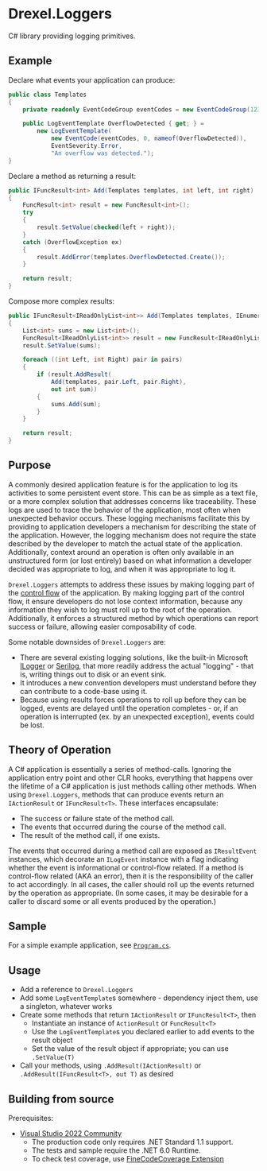 # Drexel.Loggers
C# library providing logging primitives.

## Example
Declare what events your application can produce:
```csharp
public class Templates
{
    private readonly EventCodeGroup eventCodes = new EventCodeGroup(1234567);

    public LogEventTemplate OverflowDetected { get; } =
        new LogEventTemplate(
            new EventCode(eventCodes, 0, nameof(OverflowDetected)),
            EventSeverity.Error,
            "An overflow was detected.");
}
```

Declare a method as returning a result:
```csharp
public IFuncResult<int> Add(Templates templates, int left, int right)
{
    FuncResult<int> result = new FuncResult<int>();
    try
    {
        result.SetValue(checked(left + right));
    }
    catch (OverflowException ex)
    {
        result.AddError(templates.OverflowDetected.Create());
    }

    return result;
}
```

Compose more complex results:
```csharp
public IFuncResult<IReadOnlyList<int>> Add(Templates templates, IEnumerable<(int Left, int Right)> pairs)
{
    List<int> sums = new List<int>();
    FuncResult<IReadOnlyList<int>> result = new FuncResult<IReadOnlyList<int>>();
    result.SetValue(sums);

    foreach ((int Left, int Right) pair in pairs)
    {
        if (result.AddResult(
            Add(templates, pair.Left, pair.Right),
            out int sum))
        {
            sums.Add(sum);
        }
    }

    return result;
}
```

## Purpose
A commonly desired application feature is for the application to log its activities to some persistent event store.
This can be as simple as a text file, or a more complex solution that addresses concerns like traceability. These logs
are used to trace the behavior of the application, most often when unexpected behavior occurs. These logging mechanisms
facilitate this by providing to application developers a mechanism for describing the state of the application.
However, the logging mechanism does not require the state described by the developer to match the actual state of the
application. Additionally, context around an operation is often only available in an unstructured form (or lost
entirely) based on what information a developer decided was appropriate to log, and when it was appropriate to log it.

`Drexel.Loggers` attempts to address these issues by making logging part of the
[control flow](https://en.wikipedia.org/wiki/Control_flow) of the application. By making logging part of the control
flow, it ensure developers do not lose context information, because any information they wish to log must roll up to
the root of the operation. Additionally, it enforces a structured method by which operations can report success or
failure, allowing easier composability of code.

Some notable downsides of `Drexel.Loggers` are:
* There are several existing logging solutions, like the built-in Microsoft
  [ILogger](https://docs.microsoft.com/en-us/dotnet/core/extensions/logging) or [Serilog](https://serilog.net/), that
  more readily address the actual "logging" - that is, writing things out to disk or an event sink.
* It introduces a new convention developers must understand before they can contribute to a code-base using it.
* Because using results forces operations to roll up before they can be logged, events are delayed until the operation
  completes - or, if an operation is interrupted (ex. by an unexpected exception), events could be lost.

## Theory of Operation
A C# application is essentially a series of method-calls. Ignoring the application entry point and other CLR hooks,
everything that happens over the lifetime of a C# application is just methods calling other methods. When using
`Drexel.Loggers`, methods that can produce events return an `IActionResult` or `IFuncResult<T>`. These interfaces
encapsulate:
* The success or failure state of the method call.
* The events that occurred during the course of the method call.
* The result of the method call, if one exists.

The events that occurred during a method call are exposed as `IResultEvent` instances, which decorate an `ILogEvent`
instance with a flag indicating whether the event is informational or control-flow related. If a method is
control-flow related (AKA an error), then it is the responsibility of the caller to act accordingly. In all cases, the
caller should roll up the events returned by the operation as appropriate. (In some cases, it may be desirable for a
caller to discard some or all events produced by the operation.)

## Sample
For a simple example application, see [`Program.cs`](/samples/Drexel.Loggers.Sample/Program.cs).

## Usage
* Add a reference to `Drexel.Loggers`
* Add some `LogEventTemplate`s somewhere - dependency inject them, use a singleton, whatever works
* Create some methods that return `IActionResult` or `IFuncResult<T>`, then
  * Instantiate an instance of `ActionResult` or `FuncResult<T>`
  * Use the `LogEventTemplate`s you declared earlier to add events to the result object
  * Set the value of the result object if appropriate; you can use `.SetValue(T)`
* Call your methods, using `.AddResult(IActionResult)` or `.AddResult(IFuncResult<T>, out T)` as desired

## Building from source
Prerequisites:
* [Visual Studio 2022 Community](https://visualstudio.microsoft.com/vs/community/)
  * The production code only requires .NET Standard 1.1 support.
  * The tests and sample require the .NET 6.0 Runtime.
  * To check test coverage, use [FineCodeCoverage Extension](https://github.com/FortuneN/FineCodeCoverage)